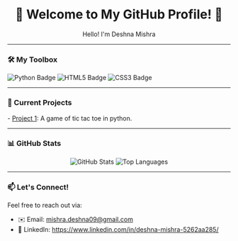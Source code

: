 <!-- Header -->
<div align="center">
  <h1>🌟 Welcome to My GitHub Profile! 🌟</h1>
  <p>Hello! I'm Deshna Mishra</p>
</div>

---

<!-- Skills -->
### 🛠️ My Toolbox
<p>
  <img src="https://img.shields.io/badge/Python-3776AB?style=flat-square&logo=python&logoColor=white" alt="Python Badge"/>
  <img src="https://img.shields.io/badge/HTML5-E34F26?style=flat-square&logo=html5&logoColor=white" alt="HTML5 Badge"/>
  <img src="https://img.shields.io/badge/CSS3-1572B6?style=flat-square&logo=css3&logoColor=white" alt="CSS3 Badge"/>
<!--   <img src="https://img.shields.io/badge/JavaScript-F7DF1E?style=flat-square&logo=javascript&logoColor=black" alt="JavaScript Badge"/> -->
<!--   <img src="https://img.shields.io/badge/React-61DAFB?style=flat-square&logo=react&logoColor=black" alt="React Badge"/> -->
<!--   <img src="https://img.shields.io/badge/Node.js-339933?style=flat-square&logo=node.js&logoColor=white" alt="Node.js Badge"/> -->
  
</p>

---

<!-- Current Projects -->
### 🚀 Current Projects
<p>
  - <a href="https://github.com/deshnamishra/Tic-Tac-Toe-Game" target="_blank">Project 1</a>: A game of tic tac toe in python.
</p>


---

<!-- GitHub Stats -->
### 📊 GitHub Stats
<p align="center">
  <img src="https://github-readme-stats.vercel.app/api?username=deshnamishra&show_icons=true&theme=radical" alt="GitHub Stats"/>
  <img src="https://github-readme-stats.vercel.app/api/top-langs/?username=deshnamishra&layout=compact&theme=radical" alt="Top Languages"/>
</p>

---

<!-- Contact -->
### 📫 Let's Connect!
Feel free to reach out via:
- ✉️ Email: mishra.deshna09@gmail.com
- 🔗 LinkedIn: https://www.linkedin.com/in/deshna-mishra-5262aa285/
